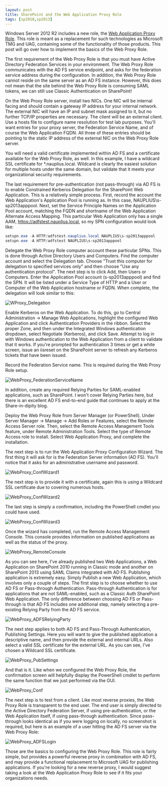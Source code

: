 ```yaml
---
layout: post
title: SharePoint and the Web Application Proxy Role
tags: [sp2010,sp2013]
---
```


Windows Server 2012 R2 includes a new role, the [Web Application Proxy Role](http://technet.microsoft.com/en-us/library/dn280944.aspx). This role is meant as a replacement for such technologies as Microsoft TMG and UAG, containing some of the functionality of those products. This post will go over how to implement the basics of the Web Proxy Role.

The first requirement of the Web Proxy Role is that you must have Active Directory Federation Services in your environment. The Web Proxy Role communicates with the AD FS service endpoint, and asks for the federation service address during the configuration. In addition, the Web Proxy Role cannot reside on the same server as an AD FS instance. However, this does not mean that the site behind the Web Proxy Role is consuming SAML tokens, we can still use Classic Authentication on SharePoint!

On the Web Proxy Role server, install two NICs. One NIC will be internal facing and should contain a gateway IP address for your internal network. The external NIC will have an IP and subnet mask assigned to it, but no further TCP/IP properties are necessary. The client will be an external client. Use a hosts file to configure name resolution for test lab purposes. You'll want entries for your proxy server, the Federation Service Name, and of course the Web Application FQDN. All three of these entries should be pointing to the static IP address of the external NIC on the Web Proxy Role server.

You will need a valid certificate implemented within AD FS and a certificate available for the Web Proxy Role, as well. In this example, I have a wildcard SSL certificate for *.nauplius.local. Wildcard is clearly the easiest solution for multiple hosts under the same domain, but validate that it meets your organizational security requirements.

The last requirement for pre-authentication (not pass-through) via AD FS is to enable Constrained Kerberos Delegation for the SharePoint Web Application. This is a relatively simple process. First, record the account the Web Application's Application Pool is running as. In this case, NAUPLIUS\s-sp2013apppool. Next, set the Service Principle Names on the Application Pool account, matching the FQDN and shortname of the Web Application Alternate Access Mapping. This particular Web Application only has a single AAM, https://adfstest.nauplius.local, so my SPN configuration would look like:

```powershell
setspn.exe -A HTTP/adfstest.nauplius.local NAUPLIUS\s-sp2013apppool
setspn.exe -A HTTP/adfstest NAUPLIUS\s-sp2013apppool
```

Delegate the Web Proxy Role computer account these particular SPNs. This is done through Active Directory Users and Computers. Find the computer account and select the Delegation tab. Choose "Trust this computer for delegation to specified services only" and then choose "Use any authentication protocol". The next step is to click Add, then Users or Computers. Enter the Application Pool account (s-sp2013apppool) and find the SPN. It will be listed under a Service Type of HTTP and a User or Computer of the Web Application hostname or FQDN. When complete, the delegation will look similar to this:

![WProxy_Delegation](/assets/images/2014/02/WProxy_Delegation.png)

Enable Kerberos on the Web Application. To do this, go to Central Administration -> Manage Web Applications, highlight the configured Web Application and click Authentication Providers in the ribbon. Select the proper Zone, and then under the Integrated Windows authentication dropdown, select Negotiate (Kerberos), and click Save. Attempt to log in with Windows authentication to the Web Application from a client to validate that it works. If you're prompted for authentication 3 times or get a white screen, issue an iisreset on the SharePoint server to refresh any Kerberos tickets that have been issued.

Record the Federation Service name. This is required during the Web Proxy Role setup.

![WebProxy_FederationServiceName](/assets/images/2014/02/WebProxy_FederationServiceName.png)

In addition, create any required Relying Parties for SAML-enabled applications, such as SharePoint. I won't cover Relying Parties here, but there is an excellent AD FS end-to-end guide that continues to apply at the Share-in-dipity blog.

Deploy the Web Proxy Role from Server Manager (or PowerShell). Under Server Manager -> Manage -> Add Roles or Features, select the Remote Access Server role. Then, select the Remote Access Management Tools feature, under Remote Administration Tools. Select the type of Remote Access role to install. Select Web Application Proxy, and complete the installation.

The next step is to run the Web Application Proxy Configuration Wizard. The first thing it will ask for is the Federation Server information (AD FS). You'll notice that it asks for an administrative username and password.

![WebProxy_ConfWizard1](/assets/images/2014/02/WebProxy_ConfWizard1.png)

The next step is to provide it with a certificate, again this is using a Wildcard SSL certificate due to covering numerous hosts.

![WebProxy_ConfWizard2](/assets/images/2014/02/WebProxy_ConfWizard2.png)

The last step is simply a confirmation, including the PowerShell cmdlet you could have used.

![WebProxy_ConfWizard3](/assets/images/2014/02/WebProxy_ConfWizard3.png)

Once the wizard has completed, run the Remote Access Management Console. This console provides information on published applications as well as the status of the proxy.

![WebProxy_RemoteConsole](/assets/images/2014/02/WebProxy_RemoteConsole.png)

As you can see here, I've already published two Web Applications, a Web Application on SharePoint 2010 running in Classic mode and another on SharePoint 2013 using SAML Claims integrated with AD FS. Publishing application is extremely easy. Simply Publish a new Web Application, which involves only a couple of steps. The first step is to choose whether to use AD FS or Pass-through Authentication. Pass-through Authentication is for applications that are not SAML-enabled, such as a Classic Auth SharePoint Web Application. The only difference between choosing AD FS or Pass-through is that AD FS includes one additional step, namely selecting a pre-existing Relying Party from the AD FS service.

![WebProxy_ADFSRelyingParty](/assets/images/2014/02/WebProxy_ADFSRelyingParty.png)

The next step applies to both AD FS and Pass-Through Authentication, Publishing Settings. Here you will want to give the published application a descriptive name, and then provide the external and internal URLs. Also select a valid SSL certificate for the external URL. As you can see, I've chosen a Wildcard SSL certificate.

![WebProxy_PubSettings](/assets/images/2014/02/WebProxy_PubSettings.png)

And that is it. Like when we configured the Web Proxy Role, the confirmation screen will helpfully display the PowerShell cmdlet to perform the same function that we just performed via the GUI.

![WebProxy_Conf](/assets/images/2014/02/WebProxy_Conf.png)

The next step is to test from a client. Like most reverse proxies, the Web Proxy Role is transparent to the end user. The end user is simply directed to the Active Directory Federation Server, if using pre-authentication, or the Web Application itself, if using pass-through authentication. Since pass-through looks identical as if you were logging on locally, no screenshot is required, but here is an example of a user hitting the AD FS server via the Web Proxy Role:

![WebProxy_ADFSLogin](/assets/images/2014/02/WebProxy_ADFSLogin.png)

Those are the basics to configuring the Web Proxy Role. This role is fairly simple, but provides a powerful reverse proxy in combination with AD FS, and may provide a functional replacement to Microsoft UAG for publishing applications. If you're looking for a new reverse proxy, I would suggest taking a look at the Web Application Proxy Role to see if it fits your organizations needs.